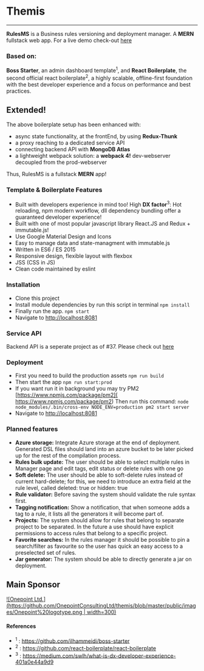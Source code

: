 # Themis
----------
**RulesMS** is a Business rules versioning and deployment manager. A **MERN** fullstack web app.
For a live demo check-out [here](https://rules-ms.herokuapp.com/)

### Based on: 
**Boss Starter**, an admin dashboard template<sup>1</sup>, and **React Boilerplate**, the second official react boilerplate<sup>2</sup>, a highly scalable, offline-first foundation with the best developer experience and a focus on performance and best practices.

## Extended!
The above boilerplate setup has been enhanced with:

-   async state functionality, at the frontEnd, by using **Redux-Thunk** 
-   a proxy reaching to a dedicated service API  
-   connecting backend API with **MongoDB Atlas**
-   a lightweight webpack solution: a **webpack 4!** dev-webserver decoupled from the prod-webserver

Thus, RulesMS is a fullstack **MERN** app! 

### Template & Boilerplate Features

-   Built with developers experience in mind too! High **DX factor**<sup>3</sup>: Hot reloading, npm modern workflow, dll dependency bundling offer a guaranteed developer experience!
-   Built with one of most popular javascript library React.JS and Redux + immutable.js!
-   Use Google Material Design and Icons
-   Easy to manage data and state-managment with immutable.js
-   Written in ES6 / ES 2015
-   Responsive design, flexible layout with flexbox
-   JSS (CSS in JS)
-   Clean code maintained by eslint

### Installation

 - Clone this project
 - Install module dependencies by run this script in terminal
    `npm install`
 - Finally run the app.
	 `npm start`
 - Navigate to  [http://localhost:8081](http://localhost:8081)

### Service API
Backend API is a seperate project as of #37. Please check out [here](https://github.com/OnepointConsultingLtd/themis-server)

### Deployment

 - First you need to build the production assets
    `npm run build`
 - Then start the app
    `npm run start:prod`
 - If you want run it in background you may try PM2 [https://www.npmjs.com/package/pm2]( https://www.npmjs.com/package/pm2) Then run this command:
    `node node_modules/.bin/cross-env NODE_ENV=production pm2 start server`
 - Navigate to  [http://localhost:8081](http://localhost:8081)

 ### Planned features
 - **Azure storage:** Integrate Azure storage at the end of deployment. Generated DSL files should land into an azure bucket to be later picked up for the rest of the compilation process.
 - **Rules bulk update:** The user should be able to select multiple rules in Manager page and edit tags, edit status or delete rules with one go
 - **Soft delete:** The user should be able to soft-delete rules instead of current hard-delete; for this, we need to introduce an extra field at the rule level, called deleted: true or hidden: true
 - **Rule validator:** Before saving the system should validate the rule syntax first.
 - **Tagging notification:** Show a notification, that when someone adds a tag to a rule, it lists all the generators it will become part of.
 - **Projects:** The system should allow for rules that belong to separate project to be separated. In the future a use should have explicit permissions to access rules that belong to a specific project.
 - **Favorite searches:** In the rules manager it should be possible to pin a search/filter as favourite so the user has quick an easy access to a preselected set of rules.
 - **Jar generator:** The system should be able to directly generate a jar on deployment.

## Main Sponsor
[![Onepoint Ltd.](https://github.com/OnepointConsultingLtd/themis/blob/master/public/images/Onepoint%20logotype.png | width=300)](https://onepointltd.com)

#### References
- <sup>1</sup> : https://github.com/ilhammeidi/boss-starter
- <sup>2</sup> : https://github.com/react-boilerplate/react-boilerplate
- <sup>3</sup> : https://medium.com/swlh/what-is-dx-developer-experience-401a0e44a9d9 
